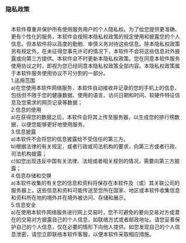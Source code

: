 <html lang="en">
<head>
    <meta charset="UTF-8">
    <meta http-equiv="X-UA-Compatible" content="IE=edge">
    <meta name="viewport" content="width=device-width, initial-scale=1.0">
    <title>隐私政策</title>
    <link rel="stylesheet" type="text/css" href="index.css">
    <style>
        .ennote{
            margin-left: 15px;
            margin-right: 15px;
            font-size: 14px;
        }
    </style>
</head>
<body>
    <h3 class="title">隐私政策</h3>
    <div>
        <div class="ennote">
            <div><br></div>
            <div>本软件尊重并保护所有使用服务用户的个人隐私权。为了给您提供更准确、更有个性化的服务，本软件会按照本隐私权政策的规定使用和披露您的个人信息。但本软件将以高度的勤勉、审慎义务对待这些信息。除本隐私权政策另有规定外，在未征得您事先许可的情况下，本软件不会将这些信息对外披露或向第三方提供。本软件会不时更新本隐私权政策。您在同意本软件服务使用协议之时，即视为您已经同意本隐私权政策全部内容。本隐私权政策属于本软件服务使用协议不可分割的一部分。</div>
            <div>1.适用范围</div>
            <div>a)在您使用本软件网络服务，本软件自动接收并记录的您的手机上的信息，包括但不限于您的健康数据、使用的语言、访问日期和时间、软硬件特征信息及您需求的网页记录等数据；</div>
            <div>2.信息的使用</div>
            <div>a)在获得您的数据之后，本软件会将其上传至服务器，以生成您的排行榜数据，以便您能够更好地使用服务。</div>
            <div>3.信息披露</div>
            <div>a)本软件不会将您的信息披露给不受信任的第三方。</div>
            <div>b)根据法律的有关规定，或者行政或司法机构的要求，向第三方或者行政、司法机构披露；</div>
            <div>c)如您出现违反中国有关法律、法规或者相关规则的情况，需要向第三方披露；</div>
            <div>4.信息存储和交换</div>
            <div>a)本软件收集的有关您的信息和资料将保存在本软件及（或）其关联公司的服务器上，这些信息和资料可能传送至您所在国家、地区或本软件收集信息和资料所在地的境外并在境外被访问、存储和展示。</div>
            <div>5.信息安全</div>
            <div>a)在使用本软件网络服务进行网上交易时，您不可避免的要向交易对方或潜在的交易对方披露自己的个人信息，如联络方式或者邮政地址。请您妥善保护自己的个人信息，仅在必要的情形下向他人提供。如您发现自己的个人信息泄密，请您立即联络本软件客服，以便本软件采取相应措施。</div>
            <div><br></div>
        </div>
    </div>
</body>
</html>
